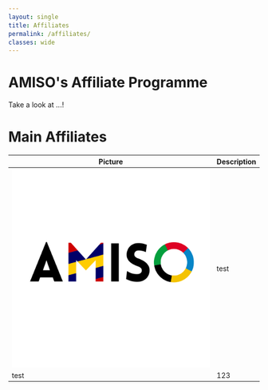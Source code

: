 ```yaml
---
layout: single
title: Affiliates
permalink: /affiliates/
classes: wide
---
```


# AMISO's Affiliate Programme
Take a look at ...!

# Main Affiliates

| Picture                                 | Description |
| --------------------------------------- | ----------- |
| ![amiso](/assets/images/amiso-logo.png) | test        |
| test                                    | 123         |